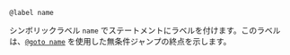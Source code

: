 ```
@label name
```

シンボリックラベル `name` でステートメントにラベルを付けます。このラベルは、[`@goto name`](@ref) を使用した無条件ジャンプの終点を示します。
